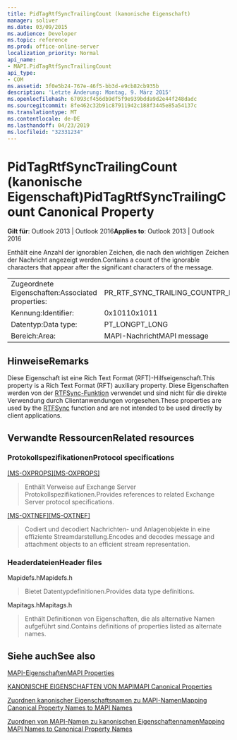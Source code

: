 ```yaml
---
title: PidTagRtfSyncTrailingCount (kanonische Eigenschaft)
manager: soliver
ms.date: 03/09/2015
ms.audience: Developer
ms.topic: reference
ms.prod: office-online-server
localization_priority: Normal
api_name:
- MAPI.PidTagRtfSyncTrailingCount
api_type:
- COM
ms.assetid: 3f0e5b24-767e-46f5-bb3d-e9cb82cb935b
description: 'Letzte Änderung: Montag, 9. März 2015'
ms.openlocfilehash: 67093cf456db9df5f9e939bdda9d2e44f248dadc
ms.sourcegitcommit: 8fe462c32b91c87911942c188f3445e85a54137c
ms.translationtype: MT
ms.contentlocale: de-DE
ms.lasthandoff: 04/23/2019
ms.locfileid: "32331234"
---
```

# <a name="pidtagrtfsynctrailingcount-canonical-property"></a><span data-ttu-id="19fe4-103">PidTagRtfSyncTrailingCount (kanonische Eigenschaft)</span><span class="sxs-lookup"><span data-stu-id="19fe4-103">PidTagRtfSyncTrailingCount Canonical Property</span></span>

  
  
<span data-ttu-id="19fe4-104">**Gilt für**: Outlook 2013 | Outlook 2016</span><span class="sxs-lookup"><span data-stu-id="19fe4-104">**Applies to**: Outlook 2013 | Outlook 2016</span></span> 
  
<span data-ttu-id="19fe4-105">Enthält eine Anzahl der ignorablen Zeichen, die nach den wichtigen Zeichen der Nachricht angezeigt werden.</span><span class="sxs-lookup"><span data-stu-id="19fe4-105">Contains a count of the ignorable characters that appear after the significant characters of the message.</span></span>
  
|||
|:-----|:-----|
|<span data-ttu-id="19fe4-106">Zugeordnete Eigenschaften:</span><span class="sxs-lookup"><span data-stu-id="19fe4-106">Associated properties:</span></span>  <br/> |<span data-ttu-id="19fe4-107">PR_RTF_SYNC_TRAILING_COUNT</span><span class="sxs-lookup"><span data-stu-id="19fe4-107">PR_RTF_SYNC_TRAILING_COUNT</span></span>  <br/> |
|<span data-ttu-id="19fe4-108">Kennung:</span><span class="sxs-lookup"><span data-stu-id="19fe4-108">Identifier:</span></span>  <br/> |<span data-ttu-id="19fe4-109">0x1011</span><span class="sxs-lookup"><span data-stu-id="19fe4-109">0x1011</span></span>  <br/> |
|<span data-ttu-id="19fe4-110">Datentyp:</span><span class="sxs-lookup"><span data-stu-id="19fe4-110">Data type:</span></span>  <br/> |<span data-ttu-id="19fe4-111">PT_LONG</span><span class="sxs-lookup"><span data-stu-id="19fe4-111">PT_LONG</span></span>  <br/> |
|<span data-ttu-id="19fe4-112">Bereich:</span><span class="sxs-lookup"><span data-stu-id="19fe4-112">Area:</span></span>  <br/> |<span data-ttu-id="19fe4-113">MAPI-Nachricht</span><span class="sxs-lookup"><span data-stu-id="19fe4-113">MAPI message</span></span>  <br/> |
   
## <a name="remarks"></a><span data-ttu-id="19fe4-114">Hinweise</span><span class="sxs-lookup"><span data-stu-id="19fe4-114">Remarks</span></span>

<span data-ttu-id="19fe4-115">Diese Eigenschaft ist eine Rich Text Format (RFT)-Hilfseigenschaft.</span><span class="sxs-lookup"><span data-stu-id="19fe4-115">This property is a Rich Text Format (RFT) auxiliary property.</span></span> <span data-ttu-id="19fe4-116">Diese Eigenschaften werden von der [RTFSync-Funktion](rtfsync.md) verwendet und sind nicht für die direkte Verwendung durch Clientanwendungen vorgesehen.</span><span class="sxs-lookup"><span data-stu-id="19fe4-116">These properties are used by the [RTFSync](rtfsync.md) function and are not intended to be used directly by client applications.</span></span> 
  
## <a name="related-resources"></a><span data-ttu-id="19fe4-117">Verwandte Ressourcen</span><span class="sxs-lookup"><span data-stu-id="19fe4-117">Related resources</span></span>

### <a name="protocol-specifications"></a><span data-ttu-id="19fe4-118">Protokollspezifikationen</span><span class="sxs-lookup"><span data-stu-id="19fe4-118">Protocol specifications</span></span>

<span data-ttu-id="19fe4-119">[[MS-OXPROPS]](https://msdn.microsoft.com/library/f6ab1613-aefe-447d-a49c-18217230b148%28Office.15%29.aspx)</span><span class="sxs-lookup"><span data-stu-id="19fe4-119">[[MS-OXPROPS]](https://msdn.microsoft.com/library/f6ab1613-aefe-447d-a49c-18217230b148%28Office.15%29.aspx)</span></span>
  
> <span data-ttu-id="19fe4-120">Enthält Verweise auf Exchange Server Protokollspezifikationen.</span><span class="sxs-lookup"><span data-stu-id="19fe4-120">Provides references to related Exchange Server protocol specifications.</span></span>
    
<span data-ttu-id="19fe4-121">[[MS-OXTNEF]](https://msdn.microsoft.com/library/1f0544d7-30b7-4194-b58f-adc82f3763bb%28Office.15%29.aspx)</span><span class="sxs-lookup"><span data-stu-id="19fe4-121">[[MS-OXTNEF]](https://msdn.microsoft.com/library/1f0544d7-30b7-4194-b58f-adc82f3763bb%28Office.15%29.aspx)</span></span>
  
> <span data-ttu-id="19fe4-122">Codiert und decodiert Nachrichten- und Anlagenobjekte in eine effiziente Streamdarstellung.</span><span class="sxs-lookup"><span data-stu-id="19fe4-122">Encodes and decodes message and attachment objects to an efficient stream representation.</span></span>
    
### <a name="header-files"></a><span data-ttu-id="19fe4-123">Headerdateien</span><span class="sxs-lookup"><span data-stu-id="19fe4-123">Header files</span></span>

<span data-ttu-id="19fe4-124">Mapidefs.h</span><span class="sxs-lookup"><span data-stu-id="19fe4-124">Mapidefs.h</span></span>
  
> <span data-ttu-id="19fe4-125">Bietet Datentypdefinitionen.</span><span class="sxs-lookup"><span data-stu-id="19fe4-125">Provides data type definitions.</span></span>
    
<span data-ttu-id="19fe4-126">Mapitags.h</span><span class="sxs-lookup"><span data-stu-id="19fe4-126">Mapitags.h</span></span>
  
> <span data-ttu-id="19fe4-127">Enthält Definitionen von Eigenschaften, die als alternative Namen aufgeführt sind.</span><span class="sxs-lookup"><span data-stu-id="19fe4-127">Contains definitions of properties listed as alternate names.</span></span>
    
## <a name="see-also"></a><span data-ttu-id="19fe4-128">Siehe auch</span><span class="sxs-lookup"><span data-stu-id="19fe4-128">See also</span></span>



[<span data-ttu-id="19fe4-129">MAPI-Eigenschaften</span><span class="sxs-lookup"><span data-stu-id="19fe4-129">MAPI Properties</span></span>](mapi-properties.md)
  
[<span data-ttu-id="19fe4-130">KANONISCHE EIGENSCHAFTEN VON MAPI</span><span class="sxs-lookup"><span data-stu-id="19fe4-130">MAPI Canonical Properties</span></span>](mapi-canonical-properties.md)
  
[<span data-ttu-id="19fe4-131">Zuordnen kanonischer Eigenschaftsnamen zu MAPI-Namen</span><span class="sxs-lookup"><span data-stu-id="19fe4-131">Mapping Canonical Property Names to MAPI Names</span></span>](mapping-canonical-property-names-to-mapi-names.md)
  
[<span data-ttu-id="19fe4-132">Zuordnen von MAPI-Namen zu kanonischen Eigenschaftennamen</span><span class="sxs-lookup"><span data-stu-id="19fe4-132">Mapping MAPI Names to Canonical Property Names</span></span>](mapping-mapi-names-to-canonical-property-names.md)

